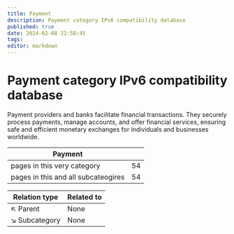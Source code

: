 ```yaml
---
title: Payment
description: Payment category IPv6 compatibility database
published: true
date: 2024-02-08 22:58:45 
tags:
editor: markdown
---
```


# Payment category IPv6 compatibility database


Payment providers and banks facilitate financial transactions. They securely process payments, manage accounts, and offer financial services, ensuring safe and efficient monetary exchanges for individuals and businesses worldwide.


| Payment   |   |
| - | - |
| pages in this very category | 54 |
| pages in this and all subcateogires | 54 |

| Relation type | Related to |
| - | - |
| :arrow_upper_left: Parent | None |
| :arrow_lower_right: Subcategory | None |